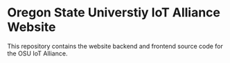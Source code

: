 # Oregon State Universtiy IoT Alliance Website
This repository contains the website backend and frontend source code for the OSU IoT Alliance. 
